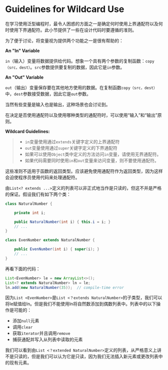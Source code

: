 # Guidelines for Wildcard Use

在学习使用泛型编程时，最令人困惑的方面之一是确定何时使用上界通配符以及何时使用下界通配符。此小节提供了一些在设计代码时要遵循的准则。

为了便于讨论，将变量视为提供两个功能之一是很有帮助的：

**An "In" Variable**

`in`（输入）变量将数据提供给代码。想象一个具有两个参数的复制函数：`copy（src，dest）`。`src`参数提供要复制的数据，因此它是`in`参数。

**An "Out" Variable**

`out`（输出）变量保存要在其他地方使用的数据。在复制函数`copy（src，dest）`中，`dest`参数接受数据，因此它是`out`参数。

当然有些变量是输入也是输出，这种场景也会讨论到。

在决定是否使用通配符以及使用哪种类型的通配符时，可以使用“输入”和“输出”原则。

**Wildcard Guidelines:**

> * `in`变量使用通过`extends`关键字定义的上界通配符
> * `out`变量使用通过`super`关键字定义的下界通配符
> * 如果可以使用`Object`类中定义的方法访问`in`变量，请使用无界通配符。
> * 如果代码需要同时使用`in`和`out`变量来访问变量，则不要使用通配符。

这些准则不适用于函数的返回类型。应该避免使用通配符作为返回类型，因为这样会迫使程序员使用代码来处理通配符。

由`List<? extends ...>`定义的列表可以非正式地当作是只读的，但这不并是严格的保证。假设我们有如下两个类：

```java
class NaturalNumber {

    private int i;

    public NaturalNumber(int i) { this.i = i; }
    // ...
}

class EvenNumber extends NaturalNumber {

    public EvenNumber(int i) { super(i); }
    // ...
}
```

再看下面的代码：

```java
List<EvenNumber> le = new ArrayList<>();
List<? extends NaturalNumber> ln = le;
ln.add(new NaturalNumber(35));  // compile-time error
```

因为`List <EvenNumber>`是`List <？extends NaturalNumber>`的子类型，我们可以将le赋值给ln。但是我们不能使用ln将自然数添加到偶数列表中。列表中的以下操作是可能的：

* 添加`null`元素
* 调用`clear`
* 获取`iterator`并且调用`remove`
* 捕获通配并写入从列表中读取的元素

我们可以看到由`List <？extended NaturalNumber>`定义的列表，从严格意义上讲不是只读的，但是我们可以认为它是只读，因为我们无法插入新元素或更改列表中的现有元素。

